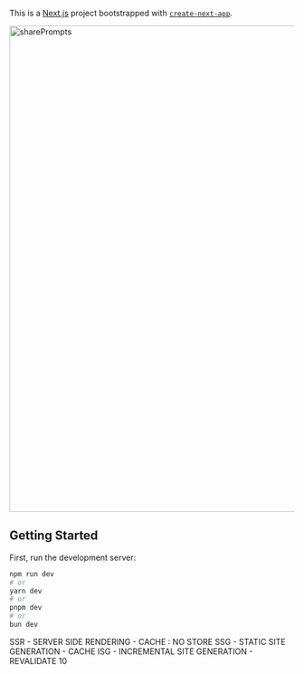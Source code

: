 This is a [Next.js](https://nextjs.org/) project bootstrapped with [`create-next-app`](https://github.com/vercel/next.js/tree/canary/packages/create-next-app).


<img width="860" alt="sharePrompts" src="https://github.com/s2ahil/promptShare/assets/101473078/65778eae-3845-4e08-b5f0-ccc756bff7c3">


## Getting Started

First, run the development server:

```bash
npm run dev
# or
yarn dev
# or
pnpm dev
# or
bun dev
```

SSR - SERVER SIDE RENDERING - CACHE : NO STORE 
SSG - STATIC SITE GENERATION -  CACHE 
ISG - INCREMENTAL SITE GENERATION  - REVALIDATE 10
